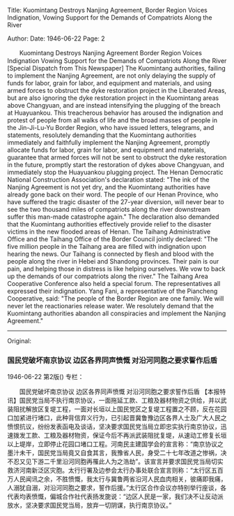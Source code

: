 Title: Kuomintang Destroys Nanjing Agreement, Border Region Voices Indignation, Vowing Support for the Demands of Compatriots Along the River

Author: 
Date: 1946-06-22
Page: 2

　　Kuomintang Destroys Nanjing Agreement
    Border Region Voices Indignation
    Vowing Support for the Demands of Compatriots Along the River
    [Special Dispatch from This Newspaper] The Kuomintang authorities, failing to implement the Nanjing Agreement, are not only delaying the supply of funds for labor, grain for labor, and equipment and materials, and using armed forces to obstruct the dyke restoration project in the Liberated Areas, but are also ignoring the dyke restoration project in the Kuomintang areas above Changyuan, and are instead intensifying the plugging of the breach at Huayuankou. This treacherous behavior has aroused the indignation and protest of people from all walks of life and the broad masses of people in the Jin-Ji-Lu-Yu Border Region, who have issued letters, telegrams, and statements, resolutely demanding that the Kuomintang authorities immediately and faithfully implement the Nanjing Agreement, promptly allocate funds for labor, grain for labor, and equipment and materials, guarantee that armed forces will not be sent to obstruct the dyke restoration in the future, promptly start the restoration of dykes above Changyuan, and immediately stop the Huayuankou plugging project. The Henan Democratic National Construction Association's declaration stated: "The ink of the Nanjing Agreement is not yet dry, and the Kuomintang authorities have already gone back on their word. The people of our Henan Province, who have suffered the tragic disaster of the 27-year diversion, will never bear to see the two thousand miles of compatriots along the river downstream suffer this man-made catastrophe again." The declaration also demanded that the Kuomintang authorities effectively provide relief to the disaster victims in the new flooded areas of Henan. The Taihang Administrative Office and the Taihang Office of the Border Council jointly declared: "The five million people in the Taihang area are filled with indignation upon hearing the news. Our Taihang is connected by flesh and blood with the people along the river in Hebei and Shandong provinces. Their pain is our pain, and helping those in distress is like helping ourselves. We vow to back up the demands of our compatriots along the river." The Taihang Area Cooperative Conference also held a special forum. The representatives all expressed their indignation. Yang Fani, a representative of the Piancheng Cooperative, said: "The people of the Border Region are one family. We will never let the reactionaries release water. We resolutely demand that the Kuomintang authorities abandon all conspiracies and implement the Nanjing Agreement."



<hr /> 

Original: 


### 国民党破坏南京协议  边区各界同声愤慨  对沿河同胞之要求誓作后盾

1946-06-22
第2版()
专栏：

　　国民党破坏南京协议
    边区各界同声愤慨
    对沿河同胞之要求誓作后盾
    【本报特讯】国民党当局不执行南京协议，一面拖延工款、工粮及器材物资之供给，并以武装阻扰解放区复堤工程，一面对长垣以上国民党区之复堤工程置之不顾，反在花园口加紧进行堵口，此种背信弃义行为，已引起晋冀鲁豫边区各界人士及广大人民之愤恨抗议，纷纷发表函电及谈话，坚决要求国民党当局立即忠实执行南京协议，迅速拨发工款、工粮及器材物资，保证今后不再派武装阻扰复堤，从速动工修复长垣以上堤岸，立即停止花园口堵口工程。河南民主建国学会的宣言称：“南京协议之墨汁未干，国民党当局竟又自食其言，我豫省人民，身受二十七年改道之惨祸，决不忍又见下游二千里沿河同胞再罹此人为之浩劫”。该宣言并要求国民党当局切实救济河南新泛区灾胞。太行行署及边参会太行办事处联合宣言则称：“太行区五百万人民闻讯之余，不胜愤慨，我太行与冀鲁两省沿河人民血肉相关，彼痛即我痛，人溺犹自溺，对沿河同胞之要求，誓作后援。”太行区合作会议亦特别举行座谈，各代表均表愤慨，偏城合作社代表扬发旎说：“边区人民是一家，我们决不让反动派放水，坚决要求国民党当局，放弃一切阴谋，执行南京协议。”
